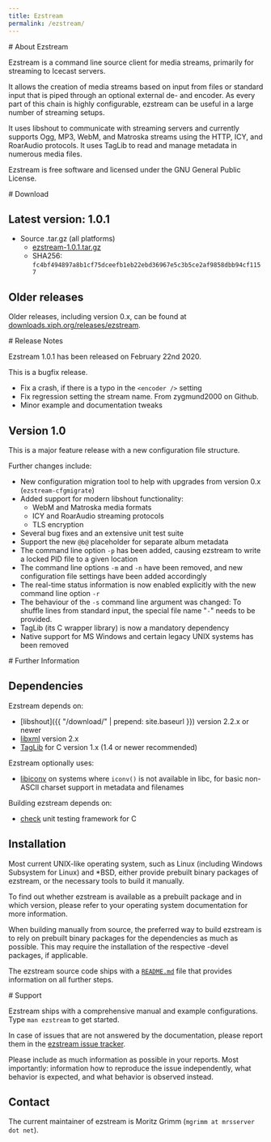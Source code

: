 ```yaml
---
title: Ezstream
permalink: /ezstream/
---
```

<div class="article" id="about" markdown="1">
# About Ezstream

Ezstream is a command line source client for media streams, primarily for
streaming to Icecast servers.

It allows the creation of media streams based on input from files or standard
input that is piped through an optional external de- and encoder. As every
part of this chain is highly configurable, ezstream can be useful in a large
number of streaming setups.

It uses libshout to communicate with streaming servers and currently supports
Ogg, MP3, WebM, and Matroska streams using the HTTP, ICY, and RoarAudio
protocols. It uses TagLib to read and manage metadata in numerous media
files.

Ezstream is free software and licensed under the GNU General Public License.
</div>

<div class="article" id="download" markdown="1">
# Download

## Latest version: 1.0.1

- Source .tar.gz (all platforms)
  - [ezstream-1.0.1.tar.gz](https://downloads.xiph.org/releases/ezstream/ezstream-1.0.1.tar.gz)
  - SHA256: `fc4bf494897a8b1cf75dceefb1eb22ebd36967e5c3b5ce2af9858dbb94cf1157`

## Older releases

Older releases, including version 0.x, can be found at
[downloads.xiph.org/releases/ezstream](https://downloads.xiph.org/releases/ezstream/).
</div>

<div class="article" id="release-notes" markdown="1">
# Release Notes

Ezstream 1.0.1 has been released on February 22nd 2020.

This is a bugfix release.

 - Fix a crash, if there is a typo in the `<encoder />` setting
 - Fix regression setting the stream name. From zygmund2000 on Github.
 - Minor example and documentation tweaks

## Version 1.0

This is a major feature release with a new configuration file structure.

Further changes include:

 - New configuration migration tool to help with upgrades from version 0.x
   (`ezstream-cfgmigrate`)
 - Added support for modern libshout functionality:
   - WebM and Matroska media formats
   - ICY and RoarAudio streaming protocols
   - TLS encryption
 - Several bug fixes and an extensive unit test suite
 - Support the new `@b@` placeholder for separate album metadata
 - The command line option `-p` has been added, causing ezstream to write a
   locked PID file to a given location
 - The command line options `-m` and `-n` have been removed, and new
   configuration file settings have been added accordingly
 - The real-time status information is now enabled explicitly with the new
   command line option `-r`
 - The behaviour of the `-s` command line argument was changed:
   To shuffle lines from standard input, the special file name "`-`" needs
   to be provided.
 - TagLib (its C wrapper library) is now a mandatory dependency
 - Native support for MS Windows and certain legacy UNIX systems has been
   removed
</div>

<div class="article" id="further-information" markdown="1">
# Further Information

## Dependencies

Ezstream depends on:

 - [libshout]({{ "/download/" | prepend: site.baseurl }})
   version 2.2.x or newer
 - [libxml](http://xmlsoft.org/) version 2.x
 - [TagLib](https://taglib.github.io/) for C version 1.x (1.4 or newer
   recommended)

Ezstream optionally uses:

 - [libiconv](https://www.gnu.org/software/libiconv/) on systems where
   `iconv()` is not available in libc, for basic non-ASCII charset support in
   metadata and filenames

Building ezstream depends on:

 - [check](https://libcheck.github.io/check) unit testing framework for C

## Installation

Most current UNIX-like operating system, such as Linux (including Windows
Subsystem for Linux) and \*BSD, either provide prebuilt binary packages of
ezstream, or the necessary tools to build it manually.

To find out whether ezstream is available as a prebuilt package and in which
version, please refer to your operating system documentation for more
information.

When building manually from source, the preferred way to build ezstream is to
rely on prebuilt binary packages for the dependencies as much as possible.
This may require the installation of the respective -devel packages, if
applicable.

The ezstream source code ships with a
[`README.md`](https://gitlab.xiph.org/xiph/ezstream/blob/develop/README.md)
file that provides information on all further steps.
</div>

<div class="article" id="support" markdown="1">
# Support

Ezstream ships with a comprehensive manual and example configurations. Type
`man ezstream` to get started.

In case of issues that are not answered by the documentation, please report
them in the
[ezstream issue tracker](https://gitlab.xiph.org/xiph/ezstream/issues).

Please include as much information as possible in your reports. Most
importantly: information how to reproduce the issue independently, what
behavior is expected, and what behavior is observed instead.

## Contact

The current maintainer of ezstream is Moritz Grimm
(`mgrimm at mrsserver dot net`).
</div>
